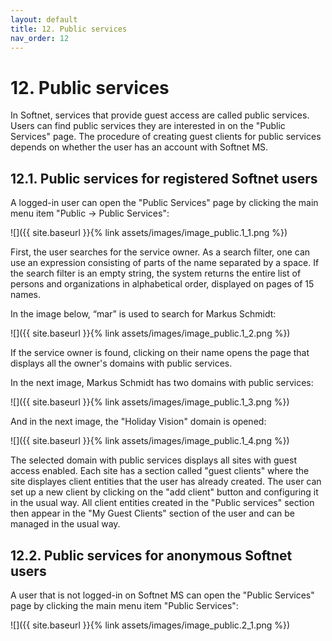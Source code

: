 ```yaml
---
layout: default
title: 12. Public services
nav_order: 12
---
```


# 12. Public services

In Softnet, services that provide guest access are called public services. Users can find public services they are interested in on the "Public Services" page. The procedure of creating guest clients for public services depends on whether the user has an account with Softnet MS.

## 12.1. Public services for registered Softnet users

A logged-in user can open the "Public Services" page by clicking the main menu item "Public -> Public Services":

![]({{ site.baseurl }}{% link assets/images/image_public.1_1.png %})

First, the user searches for the service owner. As a search filter, one can use an expression consisting of parts of the name separated by a space. If the search filter is an empty string, the system returns the entire list of persons and organizations in alphabetical order, displayed on pages of 15 names.  

In the image below, “mar” is used to search for Markus Schmidt:

![]({{ site.baseurl }}{% link assets/images/image_public.1_2.png %})

If the service owner is found, clicking on their name opens the page that displays all the owner's domains with public services.  

In the next image, Markus Schmidt has two domains with public services:

![]({{ site.baseurl }}{% link assets/images/image_public.1_3.png %})

And in the next image, the "Holiday Vision" domain is opened:

![]({{ site.baseurl }}{% link assets/images/image_public.1_4.png %})

The selected domain with public services displays all sites with guest access enabled. Each site has a section called "<span class="text-blue">guest clients</span>" where the site displayes client entities that the user has already created. The user can set up a new client by clicking on the "<span class="text-green">add client</span>" button and configuring it in the usual way. All client entities created in the "Public services" section then appear in the "My Guest Clients" section of the user and can be managed in the usual way.

## 12.2. Public services for anonymous Softnet users

A user that is not logged-in on Softnet MS can open the "Public Services" page by clicking the main menu item "Public Services":

![]({{ site.baseurl }}{% link assets/images/image_public.2_1.png %})
